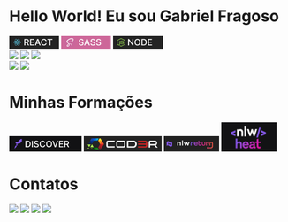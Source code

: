 <h1>Hello World! Eu sou Gabriel Fragoso</h1>


<div>
<div align="left">
<div>   
<img src="./assets/react.png" />
<img src="./assets/sass.png"/>
<img src="./assets/node.png"/><br>
<img src="https://img.shields.io/badge/HTML-e06b12?style=for-the-badge&logo=html5&logoColor=white" />
<img src="https://img.shields.io/badge/CSS-1283e0?&style=for-the-badge&logo=css3&logoColor=white" />
<img src="https://img.shields.io/badge/JavaScript-F7DF1E?style=for-the-badge&logo=javascript&logoColor=414141" />
<br/>
 
 <div align="left">
<img src="https://img.shields.io/badge/TypeScript-007ACC?style=for-the-badge&logo=typescript&logoColor=white"/>
<img src="https://img.shields.io/badge/React_Native-414141?style=for-the-badge&logo=react&logoColor=61DAFB"/>

 </div>
</div>

</div>

<h1>Minhas Formações</h1>

<img src="./assets/discover.png"/>
<img src="./assets/cod3r.png"/>
<img width='100px' src="./assets/nlw_return.png"/>
<img width='100px' src="./assets/nlw_heat.png"/>

<h1>Contatos</h1>
<div>
 <a href="https://www.instagram.com/gabrielfragoso_"><img src="https://img.shields.io/badge/Instagram-E4405F?style=for-the-badge&logo=instagram&logoColor=white" /></a>
 <a href="fragosooliveira773@gmail.com"><img src="https://img.shields.io/badge/Gmail-D14836?style=for-the-badge&logo=gmail&logoColor=white" /></a>
 <a href="https://www.linkedin.com/in/gabriel-fragoso/"><img src="https://img.shields.io/badge/LinkedIn-0077B5?style=for-the-badge&logo=linkedin&logoColor=white" /></a>
 <a href=""><img src="https://camo.githubusercontent.com/3f990cfefb64f13d28397fe586c3aa38a81fde585de479205d63c79363ebe07a/68747470733a2f2f696d672e736869656c64732e696f2f62616467652f446973636f72642d3732383944413f7374796c653d666f722d7468652d6261646765266c6f676f3d646973636f7264266c6f676f436f6c6f723d7768697465" /></a>
</div>